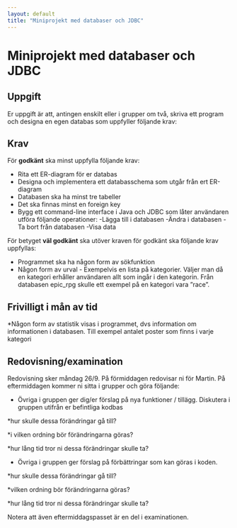 ```yaml
---
layout: default
title: "Miniprojekt med databaser och JDBC"
---
```



Miniprojekt med databaser och JDBC
========================

Uppgift
-------

Er uppgift är att, antingen enskilt eller i grupper om två, skriva ett program och designa en egen databas som uppfyller följande krav: 

Krav
----

För **godkänt** ska minst uppfylla följande krav:

* Rita ett ER-diagram för er databas
* Designa och implementera ett databasschema som utgår från ert ER-diagram
* Databasen ska ha minst tre tabeller
* Det ska finnas minst en foreign key
* Bygg ett command-line interface i Java och JDBC som låter användaren utföra följande operationer:
-Lägga till i databasen
-Ändra i databasen
-Ta bort från databasen
-Visa data



För betyget **väl godkänt** ska utöver kraven för godkänt ska följande krav uppfyllas:

* Programmet ska ha någon form av sökfunktion
* Någon form av urval - Exempelvis en lista på kategorier. Väljer man då en kategori erhåller användaren allt som ingår i den kategorin. Från databasen epic_rpg skulle ett exempel på en kategori vara ”race”. 


Frivilligt i mån av tid
----------
*Någon form av statistik visas i programmet, dvs information om informationen i databasen. Till exempel antalet poster som finns i varje kategori

 

Redovisning/examination
-----------

Redovisning sker måndag 26/9. På förmiddagen redovisar ni för Martin. På eftermiddagen kommer ni sitta i grupper och göra följande:

* Övriga i gruppen ger dig/er förslag på nya funktioner / tillägg. Diskutera i gruppen utifrån er befintliga kodbas

 *hur skulle dessa förändringar gå till?

 *i vilken ordning bör förändringarna göras?
 
 *hur lång tid tror ni dessa förändringar skulle ta? 

* Övriga i gruppen ger förslag på förbättringar som kan göras i koden.

 *hur skulle dessa förändringar gå till?
 
 *vilken ordning bör förändringarna göras?
 
 *hur lång tid tror ni dessa förändringar skulle ta? 

Notera att även eftermiddagspasset är en del i examinationen.
